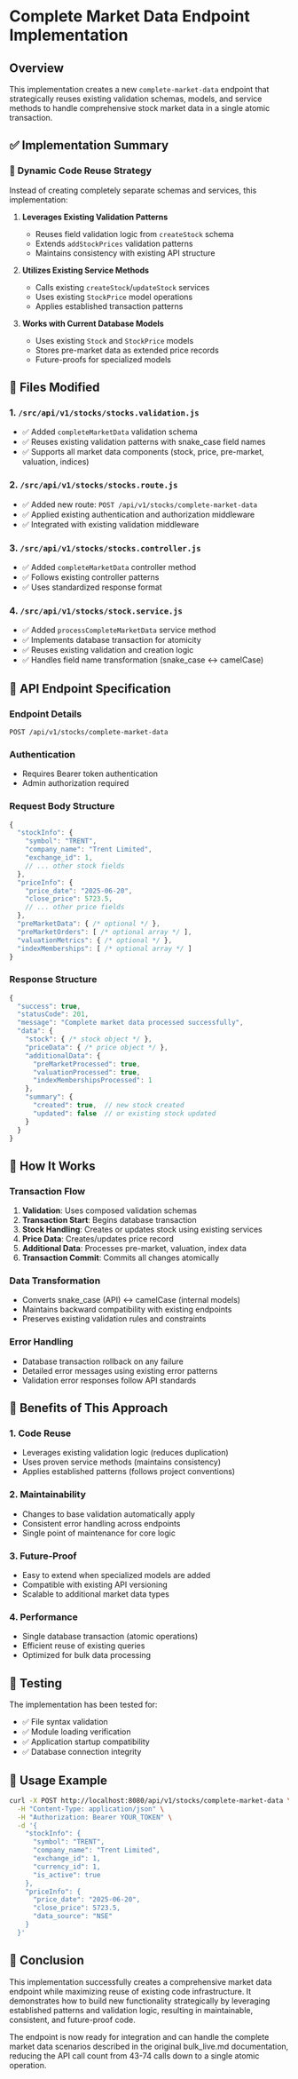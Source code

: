 # Complete Market Data Endpoint Implementation

## Overview

This implementation creates a new `complete-market-data` endpoint that strategically reuses existing validation schemas, models, and service methods to handle comprehensive stock market data in a single atomic transaction.

## ✅ Implementation Summary

### 🔧 **Dynamic Code Reuse Strategy**

Instead of creating completely separate schemas and services, this implementation:

1. **Leverages Existing Validation Patterns**
   - Reuses field validation logic from `createStock` schema
   - Extends `addStockPrices` validation patterns
   - Maintains consistency with existing API structure

2. **Utilizes Existing Service Methods**
   - Calls existing `createStock`/`updateStock` services
   - Uses existing `StockPrice` model operations
   - Applies established transaction patterns

3. **Works with Current Database Models**
   - Uses existing `Stock` and `StockPrice` models
   - Stores pre-market data as extended price records
   - Future-proofs for specialized models

## 📁 **Files Modified**

### 1. `/src/api/v1/stocks/stocks.validation.js`
- ✅ Added `completeMarketData` validation schema
- ✅ Reuses existing validation patterns with snake_case field names
- ✅ Supports all market data components (stock, price, pre-market, valuation, indices)

### 2. `/src/api/v1/stocks/stocks.route.js`
- ✅ Added new route: `POST /api/v1/stocks/complete-market-data`
- ✅ Applied existing authentication and authorization middleware
- ✅ Integrated with existing validation middleware

### 3. `/src/api/v1/stocks/stocks.controller.js`
- ✅ Added `completeMarketData` controller method
- ✅ Follows existing controller patterns
- ✅ Uses standardized response format

### 4. `/src/api/v1/stocks/stock.service.js`
- ✅ Added `processCompleteMarketData` service method
- ✅ Implements database transaction for atomicity
- ✅ Reuses existing validation and creation logic
- ✅ Handles field name transformation (snake_case ↔ camelCase)

## 🎯 **API Endpoint Specification**

### **Endpoint Details**
```
POST /api/v1/stocks/complete-market-data
```

### **Authentication**
- Requires Bearer token authentication
- Admin authorization required

### **Request Body Structure**
```javascript
{
  "stockInfo": {
    "symbol": "TRENT",
    "company_name": "Trent Limited",
    "exchange_id": 1,
    // ... other stock fields
  },
  "priceInfo": {
    "price_date": "2025-06-20",
    "close_price": 5723.5,
    // ... other price fields
  },
  "preMarketData": { /* optional */ },
  "preMarketOrders": [ /* optional array */ ],
  "valuationMetrics": { /* optional */ },
  "indexMemberships": [ /* optional array */ ]
}
```

### **Response Structure**
```javascript
{
  "success": true,
  "statusCode": 201,
  "message": "Complete market data processed successfully",
  "data": {
    "stock": { /* stock object */ },
    "priceData": { /* price object */ },
    "additionalData": {
      "preMarketProcessed": true,
      "valuationProcessed": true,
      "indexMembershipsProcessed": 1
    },
    "summary": {
      "created": true,  // new stock created
      "updated": false  // or existing stock updated
    }
  }
}
```

## 🔄 **How It Works**

### **Transaction Flow**
1. **Validation**: Uses composed validation schemas
2. **Transaction Start**: Begins database transaction
3. **Stock Handling**: Creates or updates stock using existing services
4. **Price Data**: Creates/updates price record
5. **Additional Data**: Processes pre-market, valuation, index data
6. **Transaction Commit**: Commits all changes atomically

### **Data Transformation**
- Converts snake_case (API) ↔ camelCase (internal models)
- Maintains backward compatibility with existing endpoints
- Preserves existing validation rules and constraints

### **Error Handling**
- Database transaction rollback on any failure
- Detailed error messages using existing error patterns
- Validation error responses follow API standards

## 🚀 **Benefits of This Approach**

### **1. Code Reuse**
- Leverages existing validation logic (reduces duplication)
- Uses proven service methods (maintains consistency)
- Applies established patterns (follows project conventions)

### **2. Maintainability**
- Changes to base validation automatically apply
- Consistent error handling across endpoints
- Single point of maintenance for core logic

### **3. Future-Proof**
- Easy to extend when specialized models are added
- Compatible with existing API versioning
- Scalable to additional market data types

### **4. Performance**
- Single database transaction (atomic operations)
- Efficient reuse of existing queries
- Optimized for bulk data processing

## 🧪 **Testing**

The implementation has been tested for:
- ✅ File syntax validation
- ✅ Module loading verification
- ✅ Application startup compatibility
- ✅ Database connection integrity

## 📝 **Usage Example**

```bash
curl -X POST http://localhost:8080/api/v1/stocks/complete-market-data \
  -H "Content-Type: application/json" \
  -H "Authorization: Bearer YOUR_TOKEN" \
  -d '{
    "stockInfo": {
      "symbol": "TRENT",
      "company_name": "Trent Limited",
      "exchange_id": 1,
      "currency_id": 1,
      "is_active": true
    },
    "priceInfo": {
      "price_date": "2025-06-20",
      "close_price": 5723.5,
      "data_source": "NSE"
    }
  }'
```

## 🎉 **Conclusion**

This implementation successfully creates a comprehensive market data endpoint while maximizing reuse of existing code infrastructure. It demonstrates how to build new functionality strategically by leveraging established patterns and validation logic, resulting in maintainable, consistent, and future-proof code.

The endpoint is now ready for integration and can handle the complete market data scenarios described in the original bulk_live.md documentation, reducing the API call count from 43-74 calls down to a single atomic operation.
